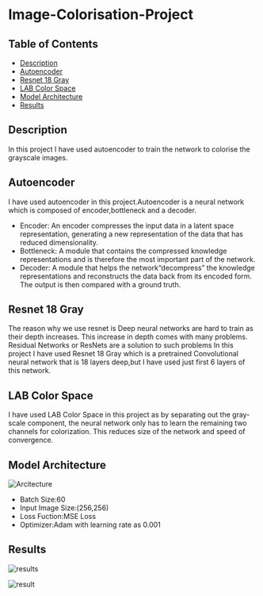 # Image-Colorisation-Project
## Table of Contents
* [Description](#Description "Goto Description")
* [Autoencoder](#Autoencoder "Goto Autoencoder ")
* [Resnet 18 Gray](#Description "Goto Description")
* [LAB Color Space](#Description "Goto Description")
* [Model Architecture](#Description "Goto Description")
* [Results](#Description "Goto Description")
## Description
In this project I have used autoencoder to train the network to colorise the grayscale images.
## Autoencoder 
I have used autoencoder in this project.Autoencoder is a neural network which is composed of encoder,bottleneck and a decoder.
* Encoder:
An encoder compresses the input data in a latent space representation, generating a new representation of the data that has reduced dimensionality.
* Bottleneck:
A module that contains the compressed knowledge representations and is therefore the most important part of the network.
* Decoder:
 A module that helps the network“decompress” the knowledge representations and reconstructs the data back from its encoded form. The output is then compared with a ground truth.
## Resnet 18 Gray
The reason why we use resnet is Deep neural networks are hard to train as their depth increases. This increase in depth comes with many problems. Residual Networks or ResNets are a solution to such problems
In this project I have used Resnet 18 Gray which is a pretrained Convolutional neural network that is 18 layers deep,but I have used just first 6 layers of this network.
## LAB Color Space
I have used LAB Color Space in this project as by separating out the gray-scale component, the neural network only has to learn the remaining two channels for colorization. This reduces size of the network and speed of convergence.

## Model Architecture
![Arcitecture](https://cdn.discordapp.com/attachments/993239385891942421/1030118698071101500/unknown.png)
* Batch Size:60
* Input Image Size:(256,256)
* Loss Fuction:MSE Loss
* Optimizer:Adam with learning rate as 0.001

## Results
![results](https://cdn.discordapp.com/attachments/993239385891942421/1031769458508841000/unknown.png)


![result](https://user-images.githubusercontent.com/107758088/197851113-7244c3cd-4d10-4d5f-8c2c-1825959e6e8e.png)

